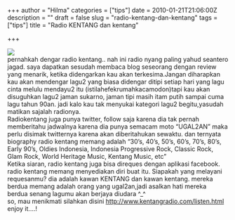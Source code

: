 +++
author = "Hilma"
categories = ["tips"]
date = 2010-01-21T21:06:00Z
description = ""
draft = false
slug = "radio-kentang-dan-kentang"
tags = ["tips"]
title = "Radio KENTANG dan kentang"

+++

[![](https://i0.wp.com/3.bp.blogspot.com/_ft2guLgJppw/S1htwyQp9II/AAAAAAAAACc/APEHKql382M/s320/kentang+radio.jpg?w=780)](http://3.bp.blogspot.com/_ft2guLgJppw/S1htwyQp9II/AAAAAAAAACc/APEHKql382M/s1600-h/kentang+radio.jpg)  
 pernahkah dengar radio kentang.. nah ini radio nyang paling yahud seantero jagad. saya dapatkan sesudah membaca blog seseorang dengan review yang menarik, ketika didengarkan kau akan terkesima.Jangan diharapkan kau akan mendengar lagu2 yang biasa didengar ditipi setiap hari yang lagu cinta melulu mendayu2 itu (istilahefekrumahkacamodon)tapi kau akan disuguhkan lagu2 jaman sukarno, jaman tipi masih itam putih sampai cuma lagu tahun 90an. jadi kalo kau tak menyukai kategori lagu2 begitu,yasudah matikan sajalah radionya.  
 Radiokentang juga punya twitter, follow saja karena dia tak pernah memberitahu jadwalnya karena dia punya semacam moto “UGAL2AN” maka perlu disimak twitternya karena akan diberitahukan sewaktu. dan ternyata biography radio kentang memang adalah “30’s, 40’s, 50’s, 60’s, 70’s, 80’s, Early 90’s, Oldies Indonesia, Indonesia Progressive Rock, Classic Rock, Glam Rock, World Heritage Music, Kentang Music, etc”  
 Ketika siaran, radio kentang juga bisa direques dengan aplikasi facebook. radio kentang memang menyediakan diri buat itu. Siapakah yang melayani requesanmu? dia adalah kawan KENTANG dan kawan kentang. mereka berdua memang adalah orang yang ugal2an,jadi asalkan hati mereka berdua senang lagumu akan berjaya diudara ^_^  
 so, mau menikmati silahkan disini http://www.kentangradio.com/listen.html enjoy it….!

